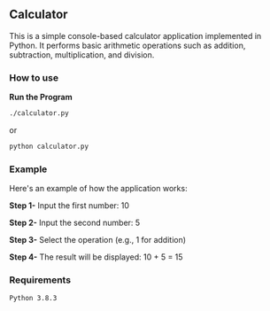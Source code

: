 ## Calculator
This is a simple console-based calculator application implemented in Python. It performs basic arithmetic operations such as addition, subtraction, multiplication, and division.

### How to use
 **Run the Program**
```bash
./calculator.py
```
or

```bash
python calculator.py
```

### Example
Here's an example of how the application works:

 **Step 1-**   Input the first number: 10 
 
 **Step 2-**   Input the second number: 5 
 
 **Step 3-**   Select the operation (e.g., 1 for addition) 
 
 **Step 4-**   The result will be displayed: 10 + 5 = 15 


### Requirements

    Python 3.8.3
 
 
